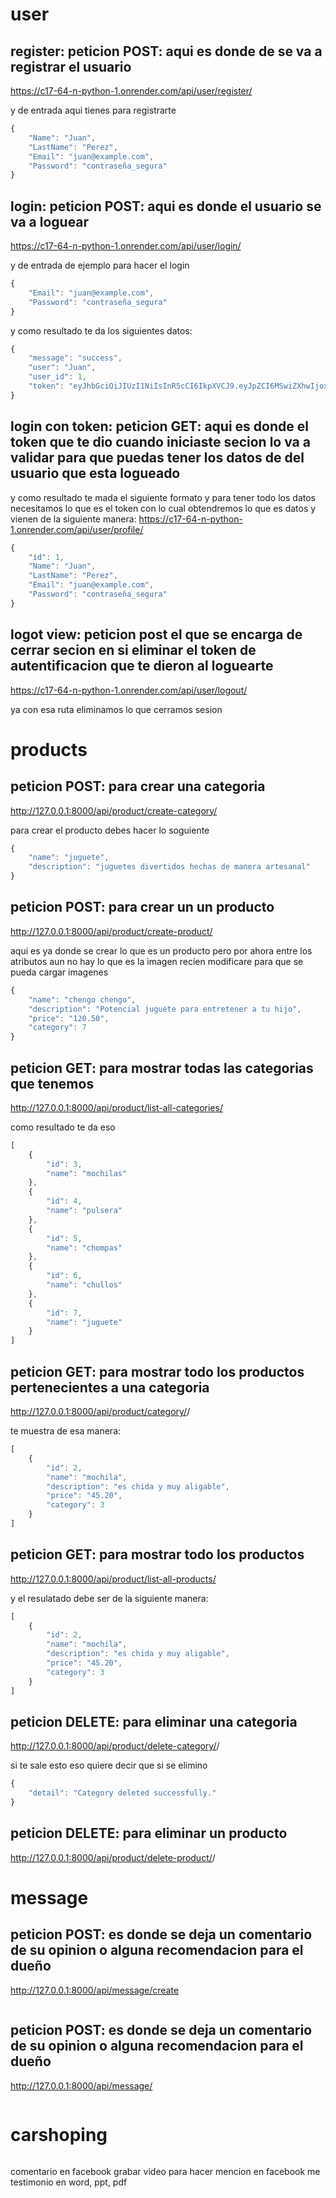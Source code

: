 # user
## register: peticion POST: aqui es donde de se va a registrar el usuario
https://c17-64-n-python-1.onrender.com/api/user/register/

y de entrada aqui tienes para registrarte
```javascript
{
    "Name": "Juan",
    "LastName": "Perez",
    "Email": "juan@example.com",
    "Password": "contraseña_segura"
}   
```

## login: peticion POST: aqui es donde el usuario se va a loguear 
https://c17-64-n-python-1.onrender.com/api/user/login/

y de entrada de ejemplo para hacer el login

```javascript
{
    "Email": "juan@example.com",
    "Password": "contraseña_segura"
}   
```
y como resultado te da los siguientes datos:

```javascript
{
    "message": "success",
    "user": "Juan",
    "user_id": 1,
    "token": "eyJhbGciOiJIUzI1NiIsInR5cCI6IkpXVCJ9.eyJpZCI6MSwiZXhwIjoxNzEzMzQxODMzLCJpYXQiOjE3MTMzMzgyMzN9.DLN2-NXqWpTwqIQIcmop5ZOZM3d-gfg-0hnmcEoeNDw"
}
```

## login con token: peticion GET: aqui es donde el token que te dio cuando iniciaste secion lo va a validar para que puedas tener los datos de  del usuario que esta logueado


y como resultado te mada el siguiente formato y para tener todo los datos necesitamos lo que es el token con lo cual obtendremos lo que es datos y vienen de la siguiente manera:
https://c17-64-n-python-1.onrender.com/api/user/profile/


```javascript
{
    "id": 1,
    "Name": "Juan",
    "LastName": "Perez",
    "Email": "juan@example.com",
    "Password": "contraseña_segura"
}

```


## logot view: peticion post el que se encarga de cerrar secion en si eliminar el token de autentificacion que te dieron al loguearte 
https://c17-64-n-python-1.onrender.com/api/user/logout/

ya con esa ruta eliminamos lo que cerramos sesion

# products

## peticion POST: para crear una categoria
http://127.0.0.1:8000/api/product/create-category/

para crear el producto debes hacer lo soguiente

```javascript
{
    "name": "juguete",
    "description": "juguetes divertidos hechas de manera artesanal"
}
```


## peticion POST: para crear un un producto
http://127.0.0.1:8000/api/product/create-product/

aqui es ya donde se crear lo que es un producto pero por ahora entre los atributos aun no hay lo que es la imagen recien modificare para que se pueda cargar imagenes

```javascript
{
    "name": "chengo chengo",
    "description": "Potencial juguete para entretener a tu hijo",
    "price": "120.50",
    "category": 7
}
```

## peticion GET: para mostrar todas las categorias que tenemos 

http://127.0.0.1:8000/api/product/list-all-categories/

como resultado te da eso
```javascript
[
    {
        "id": 3,
        "name": "mochilas"
    },
    {
        "id": 4,
        "name": "pulsera"
    },
    {
        "id": 5,
        "name": "chompas"
    },
    {
        "id": 6,
        "name": "chullos"
    },
    {
        "id": 7,
        "name": "juguete"
    }
]
```




## peticion GET: para mostrar todo los productos pertenecientes a una categoria
http://127.0.0.1:8000/api/product/category/<la categoria>/

te muestra de esa manera:
```javascript
[
    {
        "id": 2,
        "name": "mochila",
        "description": "es chida y muy aligable",
        "price": "45.20",
        "category": 3
    }
]

```



## peticion GET: para mostrar todo los productos 
http://127.0.0.1:8000/api/product/list-all-products/

y el resulatado debe ser de la siguiente manera:

```javascript
[
    {
        "id": 2,
        "name": "mochila",
        "description": "es chida y muy aligable",
        "price": "45.20",
        "category": 3
    }
]
```




## peticion DELETE: para eliminar una categoria
http://127.0.0.1:8000/api/product/delete-category/<id de categoria>/

si te sale esto eso quiere decir que si se elimino

```javascript
{
    "detail": "Category deleted successfully."
}
```


## peticion DELETE: para eliminar un producto
http://127.0.0.1:8000/api/product/delete-product/<id del producto>/



# message

## peticion POST: es donde se deja un comentario de su opinion o alguna recomendacion para el dueño
http://127.0.0.1:8000/api/message/create
```javascript

```
## peticion POST: es donde se deja un comentario de su opinion o alguna recomendacion para el dueño

http://127.0.0.1:8000/api/message/

```javascript

```

# carshoping

```javascript

```

comentario en facebook 
grabar video para hacer 
mencion en facebook
me testimonio en word, ppt, pdf
